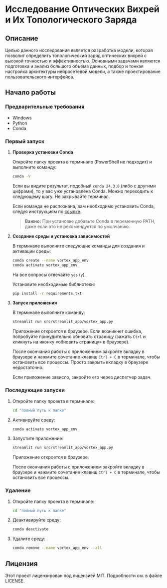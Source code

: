 # Исследование Оптических Вихрей и Их Топологического Заряда

## Описание

Целью данного исследования является разработка модели, которая позволит определить топологический заряд оптических вихрей с высокой точностью и эффективностью. Основными задачами являются подготовка и анализ большого объема данных, подбор и тонкая настройка архитектуры нейросетевой модели, а также проектирование пользовательского интерфейса.

## Начало работы

### Предварительные требования

- Windows
- Python
- Conda

### Первый запуск

1. **Проверка установки Conda**

    Откройте папку проекта в терминале (PowerShell не подходит) и выполните команду:

    ```bash
    conda -V
    ```

    Если вы видите результат, подобный `conda 24.3.0` (либо с другими цифрами), то у вас уже установлена Conda. Можно переходить к следующему шагу. Не закрывайте терминал.

    Если команда не распознана, вам необходимо установить Conda, следуя инструкциям по [ссылке](https://conda.io/projects/conda/en/latest/user-guide/install/index.html).

    > **Важно:** При установке добавьте Conda в переменную PATH, даже если это не рекомендуется по умолчанию.

2. **Создание среды и установка зависимостей**

    В терминале выполните следующие команды для создания и активации среды:

    ```bash
    conda create --name vortex_app_env
    conda activate vortex_app_env
    ```

    На все вопросы отвечайте `yes` (`y`).

    Установите необходимые библиотеки:

    ```bash
    pip install -r requirements.txt
    ```

3. **Запуск приложения**

    В терминале выполните команду:

    ```bash
    streamlit run src/streamlit_app/vortex_app.py
    ```

    Приложение откроется в браузере. Если возникнет ошибка, попробуйте принудительно обновить страницу (зажать `Ctrl` и кликнуть на иконку «обновить страницу» в браузере).

    После окончания работы с приложением закройте вкладку в браузере и нажмите сочетание клавиш `Ctrl + C` в терминале, чтобы остановить все процессы. Просто закрыть вкладку в браузере недостаточно.

    Если приложение зависло, закройте его через диспетчер задач.

### Последующие запуски

1. Откройте папку проекта в терминале:

    ```bash
    cd "полный путь к папке"
    ```

2. Активируйте среду:

    ```bash
    conda activate vortex_app_env
    ```

3. Запустите приложение:

    ```bash
    streamlit run src/streamlit_app/vortex_app.py
    ```

    Приложение откроется в браузере.

    После окончания работы с приложением закройте вкладку в браузере и нажмите сочетание клавиш `Ctrl + C` в терминале, чтобы остановить все процессы.

### Удаление

1. Откройте папку проекта в терминале:

    ```bash
    cd "полный путь к папке"
    ```

2. Деактивируйте среду:

    ```bash
    conda deactivate
    ```

3. Удалите среду:

    ```bash
    conda remove --name vortex_app_env --all
    ```

## Лицензия

Этот проект лицензирован под лицензией MIT. Подробности см. в файле LICENSE.
